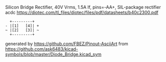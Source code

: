 Silicon Bridge Rectifier, 40V Vrms, 1.5A If, pins=-AA+, SIL-package
rectifier acdc
https://diotec.com/tl_files/diotec/files/pdf/datasheets/b40c2300.pdf


	  +---------+
	- |[1]   [4]| +
	~ |[2]   [3]| ~
	  +---------+


generated by https://github.com/FBEZ/Pinout-AsciiArt from https://github.com/ask6483/kicad-symbols/blob/master/Diode_Bridge.kicad_sym